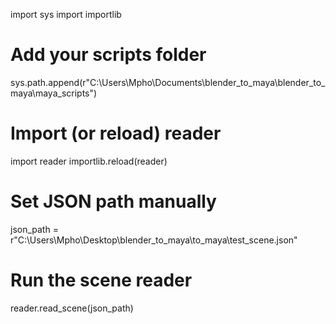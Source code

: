 import sys
import importlib

# Add your scripts folder
sys.path.append(r"C:\Users\Mpho\Documents\blender_to_maya\blender_to_maya\maya_scripts")

# Import (or reload) reader
import reader
importlib.reload(reader)

# Set JSON path manually
json_path = r"C:\Users\Mpho\Desktop\blender_to_maya\to_maya\test_scene.json"

# Run the scene reader
reader.read_scene(json_path)
